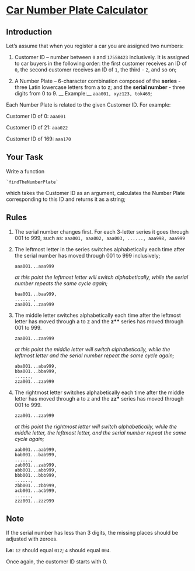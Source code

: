 # [Car Number Plate Calculator](https://www.codewars.com/kata/car-number-plate-calculator "https://www.codewars.com/kata/5f25f475420f1b002412bb1f")

## Introduction

Let’s assume that when you register a car you are assigned two numbers:

1. Customer ID – number between `0` and `17558423` inclusively. It is assigned to car buyers in the
   following order: the first customer receives an ID of `0`, the second customer receives an ID
   of `1`, the third - `2`, and so on;

2. A Number Plate – 6-character combination composed of the __series__ - three Latin lowercase
   letters from a to z; and the __serial number__ - three digits from 0 to 9. __
   Example:__ `aaa001, xyz123, tok469`;

Each Number Plate is related to the given Customer ID. For example:

Customer ID of 0: `aaa001`

Customer ID of 21: `aaa022`

Customer ID of 169: `aaa170`

## Your Task

Write a function

```
`findTheNumberPlate`
```

which takes the Customer ID as an argument, calculates the Number Plate corresponding to this ID and
returns it as a string;

## Rules

1. The serial number changes first. For each 3-letter series it goes through 001 to 999, such as:
   `aaa001, aaa002, aaa003, ......, aaa998, aaa999`

2. The leftmost letter in the series switches alphabetically each time after the serial number has
   moved through 001 to 999 inclusively;

   ```
   aaa001...aaa999
   ```

   _at this point the leftmost letter will switch alphabetically, while the serial number repeats
   the same cycle again;_

   ```
   baa001...baa999,
   ...... ,
   zaa001...zaa999
   ```

3. The middle letter switches alphabetically each time after the leftmost letter has moved through a
   to z and the __z**__ series has moved through 001 to 999.

   ```
   zaa001...zaa999
   ```

   _at this point the middle letter will switch alphabetically, while the leftmost letter and
   the serial number repeat the same cycle again;_

   ```
   aba001...aba999,
   bba001...bba999,
   ......,
   zza001...zza999
   ```

4. The rightmost letter switches alphabetically each time after the middle letter has moved through
   a to z and the __zz*__ series has moved through 001 to 999.

   ```
   zza001...zza999
   ```

   _at this point the rightmost letter will switch alphabetically, while the middle letter, the
   leftmost letter, and the serial number repeat the same cycle again;_

   ```
   aab001...aab999,
   bab001...bab999,
   ......,
   zab001...zab999,
   abb001...abb999,
   bbb001...bbb999,
   ......,
   zbb001...zbb999,
   acb001...acb999,
   ......, 
   zzz001...zzz999
   ```

## Note

If the serial number has less than 3 digits, the missing places should be adjusted with zeroes.

__i.e:__ `12` should equal `012`; `4` should equal `004`.

Once again, the customer ID starts with 0.
